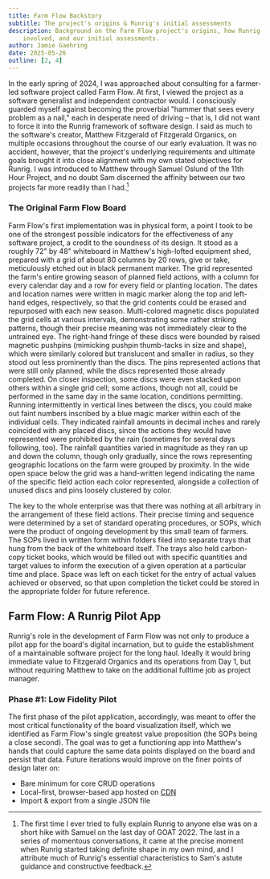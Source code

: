 ```yaml
---
title: Farm Flow Backstory
subtitle: The project's origins & Runrig's initial assessments
description: Background on the Farm Flow project's origins, how Runrig became
    involved, and our initial assessments.
author: Jamie Gaehring
date: 2025-05-26
outline: [2, 4]
---
```


In the early spring of 2024, I was approached about consulting for a farmer-led
software project called Farm Flow. At first, I viewed the project as a software
generalist and independent contractor would. I consciously guarded myself
against becoming the proverbial "hammer that sees every problem as a nail," each
in desperate need of driving – that is, I did not want to force it into the
Runrig framework of software design. I said as much to the software's creator,
Matthew Fitzgerald of Fitzgerald Organics, on multiple occasions throughout the
course of our early evaluation. It was no accident, however, that the project's
underlying requirements and ultimate goals brought it into close alignment with
my own stated objectives for Runrig. I was introduced to Matthew through Samuel
Oslund of the 11th Hour Project, and no doubt Sam discerned the affinity between
our two projects far more readily than I had.[^sam]

[^sam]: The first time I ever tried to fully explain Runrig to anyone else was
on a short hike with Samuel on the last day of GOAT 2022. The last in a series
of momentous conversations, it came at the precise moment when Runrig started
taking definite shape in my own mind, and I attribute much of Runrig's essential
characteristics to Sam's astute guidance and constructive feedback.

### The Original Farm Flow Board
Farm Flow's first implementation was in physical form, a point I took to be one
of the strongest possible indicators for the effectiveness of any software
project, a credit to the soundness of its design. It stood as a roughly 72" by
48" whiteboard in Matthew's high-lofted equipment shed, prepared with a grid of
about 80 columns by 20 rows, give or take, meticulously etched out in black
permanent marker. The grid represented the farm's entire growing season of
planned field actions, with a column for every calendar day and a row for every
field or planting location. The dates and location names were written in magic
marker along the top and left-hand edges, respectively, so that the grid
contents could be erased and repurposed with each new season. Multi-colored
magnetic discs populated the grid cells at various intervals, demonstrating some
rather striking patterns, though their precise meaning was not immediately clear
to the untrained eye. The right-hand fringe of these discs were bounded by
raised magnetic pushpins (mimicking pushpin thumb-tacks in size and shape),
which were similarly colored but translucent and smaller in radius, so they
stood out less prominently than the discs. The pins represented actions that
were still only planned, while the discs represented those already completed. On
closer inspection, some discs were even stacked upon others within a single grid
cell; some actions, though not all, could be performed in the same day in the
same location, conditions permitting. Running intermittently in vertical lines
between the discs, you could make out faint numbers inscribed by a blue magic
marker within each of the individual cells. They indicated rainfall amounts in
decimal inches and rarely coincided with any placed discs, since the actions
they would have represented were prohibited by the rain (sometimes for several
days following, too). The rainfall quantities varied in magnitude as they ran up
and down the column, though only gradually, since the rows representing
geographic locations on the farm were grouped by proximity. In the wide open
space below the grid was a hand-written legend indicating the name of the
specific field action each color represented, alongside a collection of unused
discs and pins loosely clustered by color.

The key to the whole enterprise was that there was nothing at all arbitrary in
the arrangement of these field actions. Their precise timing and sequence were
determined by a set of standard operating procedures, or SOPs, which were the
product of ongoing development by this small team of farmers. The SOPs lived in
written form within folders filed into separate trays that hung from the back of
the whiteboard itself. The trays also held carbon-copy ticket books, which would
be filled out with specific quantities and target values to inform the execution
of a given operation at a particular time and place. Space was left on each
ticket for the entry of actual values achieved or observed, so that upon
completion the ticket could be stored in the appropriate folder for future
reference.

## Farm Flow: A Runrig Pilot App
Runrig's role in the development of Farm Flow was not only to produce a pilot
app for the board's digital incarnation, but to guide the establishment of a
maintainable software project for the long haul. Ideally it would bring
immediate value to Fitzgerald Organics and its operations from Day 1, but
without requiring Matthew to take on the additional fulltime job as project
manager.

### Phase #1: Low Fidelity Pilot
The first phase of the pilot application, accordingly, was meant to offer the
most critical functionality of the board visualization itself, which we
identified as Farm Flow's single greatest value proposition (the SOPs being a
close second). The goal was to get a functioning app into Matthew's hands that
could capture the same data points displayed on the board and persist that data.
Future iterations would improve on the finer points of design later on:

- Bare minimum for core CRUD operations
- Local-first, browser-based app hosted on [CDN]
- Import & export from a single JSON file

[CDN]: https://farm-flow-board.pages.dev/
